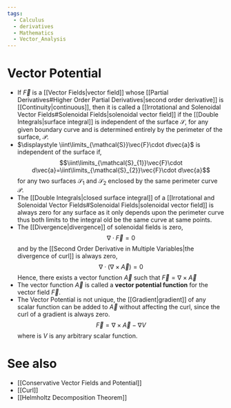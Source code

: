 ```yaml
---
tags:
  - Calculus
  - derivatives
  - Mathematics
  - Vector_Analysis
---
```

# Vector Potential 
- If $\vec{F}$ is a [[Vector Fields|vector field]] whose [[Partial Derivatives#Higher Order Partial Derivatives|second order derivative]] is [[Continuity|continuous]], then it is called a [[Irrotational and Solenoidal Vector Fields#Solenoidal Fields|solenoidal vector field]] if the [[Double Integrals|surface integral]] is independent of the surface $\mathcal{S}$, for any given boundary curve and is determined entirely by the perimeter of the surface, $\mathcal{P}$.
- $\displaystyle \iint\limits_{\mathcal{S}}\vec{F}\cdot d\vec{a}$ is independent of the surface if, $$\iint\limits_{\mathcal{S}_{1}}\vec{F}\cdot d\vec{a}=\iint\limits_{\mathcal{S}_{2}}\vec{F}\cdot d\vec{a}$$for any two surfaces $\mathcal{S}_{1}$ and $\mathcal{S}_{2}$ enclosed by the same perimeter curve $\mathcal{P}$.
- The [[Double Integrals|closed surface integral]] of a [[Irrotational and Solenoidal Vector Fields#Solenoidal Fields|solenoidal vector field]] is always zero for any surface as it only depends upon the perimeter curve thus both limits to the integral old be the same curve at same points.
- The [[Divergence|divergence]] of solenoidal fields is zero, $$ \nabla\cdot \vec{F} = 0
$$and by the [[Second Order Derivative in Multiple Variables|the divergence of curl]] is always zero,$$\nabla\cdot(\nabla \times \vec{A})=0$$Hence, there exists a vector function $\vec{A}$ such that $\vec{F}=\nabla \times \vec{A}$
- The vector function $\vec{A}$ is called a **vector potential function** for the vector field $\vec{F}$.
- The Vector Potential is not unique, the [[Gradient|gradient]] of any scalar function can be added to $\vec{A}$ without affecting the curl, since the curl of a gradient is always zero.$$\vec{F}=\nabla \times \vec{A}-\nabla V$$where is $V$ is any arbitrary scalar function. 
# See also

- [[Conservative Vector Fields and Potential]]
- [[Curl]]
- [[Helmholtz Decomposition Theorem]]